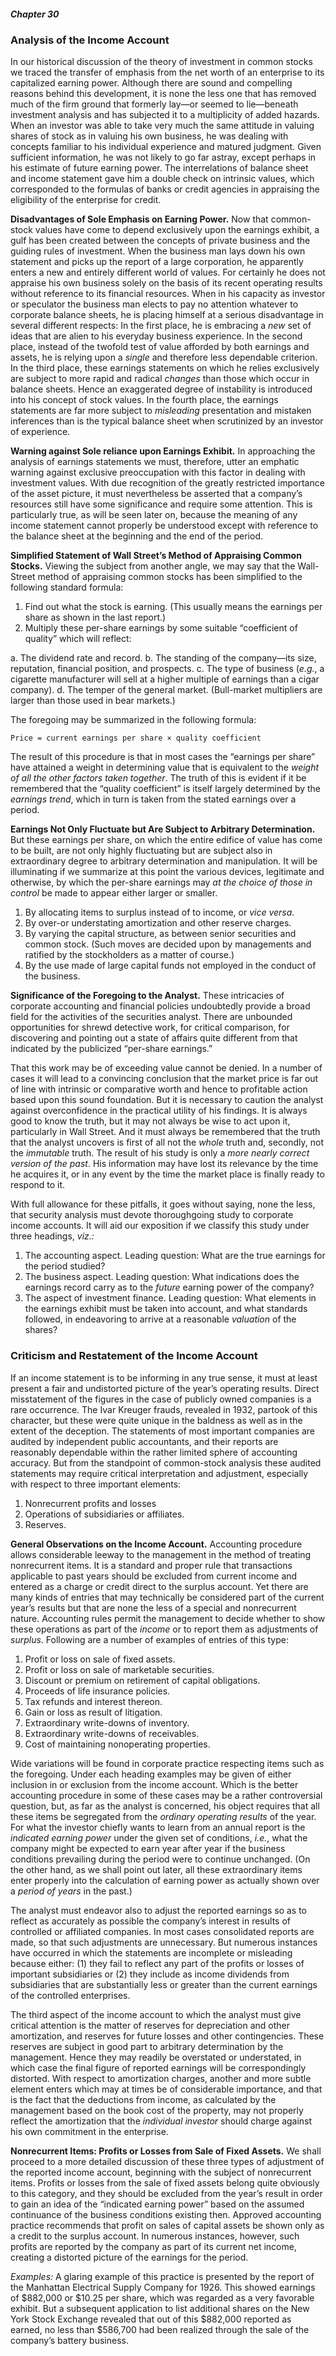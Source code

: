 ##### Chapter 30

### Analysis of the Income Account

In our historical discussion of the theory of investment in common stocks we traced the transfer of emphasis from the net worth of an enterprise to its capitalized earning power. Although there are sound and compelling reasons behind this development, it is none the less one that has removed much of the firm ground that formerly lay—or seemed to lie—beneath investment analysis and has subjected it to a multiplicity of added hazards. When an investor was able to take very much the same attitude in valuing shares of stock as in valuing his own business, he was dealing with concepts familiar to his individual experience and matured judgment. Given sufficient information, he was not likely to go far astray, except perhaps in his estimate of future earning power. The interrelations of balance sheet and income statement gave him a double check on intrinsic values, which corresponded to the formulas of banks or credit agencies in appraising the eligibility of the enterprise for credit.

**Disadvantages of Sole Emphasis on Earning Power.** Now that common-stock values have come to depend exclusively upon the earnings exhibit, a gulf has been created between the concepts of private business and the guiding rules of investment. When the business man lays down his own statement and picks up the report of a large corporation, he apparently enters a new and entirely different world of values. For certainly he does not appraise his own business solely on the basis of its recent operating results without reference to its financial resources. When in his capacity as investor or speculator the business man elects to pay no attention whatever to corporate balance sheets, he is placing himself at a serious disadvantage in several different respects: In the first place, he is embracing a *new* set of ideas that are alien to his everyday business experience. In the second place, instead of the twofold test of value afforded by both earnings and assets, he is relying upon a *single* and therefore less dependable criterion. In the third place, these earnings statements on which he relies exclusively are subject to more rapid and radical *changes* than those which occur in balance sheets. Hence an exaggerated degree of instability is introduced into his concept of stock values. In the fourth place, the earnings statements are far more subject to *misleading* presentation and mistaken inferences than is the typical balance sheet when scrutinized by an investor of experience.

**Warning against Sole reliance upon Earnings Exhibit.** In approaching the analysis of earnings statements we must, therefore, utter an emphatic warning against exclusive preoccupation with this factor in dealing with investment values. With due recognition of the greatly restricted importance of the asset picture, it must nevertheless be asserted that a company’s resources still have some significance and require some attention. This is particularly true, as will be seen later on, because the meaning of any income statement cannot properly be understood except with reference to the balance sheet at the beginning and the end of the period.

**Simplified Statement of Wall Street’s Method of Appraising Common Stocks.** Viewing the subject from another angle, we may say that the Wall-Street method of appraising common stocks has been simplified to the following standard formula:

1. Find out what the stock is earning. (This usually means the earnings per share as shown in the last report.)
2. Multiply these per-share earnings by some suitable “coefficient of quality” which will reflect:

  a. The dividend rate and record.
  b. The standing of the company—its size, reputation, financial position, and prospects.
  c. The type of business (*e.g.*, a cigarette manufacturer will sell at a higher multiple of earnings than a cigar company).
  d. The temper of the general market. (Bull-market multipliers are larger than those used in bear markets.)

The foregoing may be summarized in the following formula:

```
Price = current earnings per share × quality coefficient
```

The result of this procedure is that in most cases the “earnings per share” have attained a weight in determining value that is equivalent to the *weight of all the other factors taken together*. The truth of this is evident if it be remembered that the “quality coefficient” is itself largely determined by the *earnings trend*, which in turn is taken from the stated earnings over a period.

**Earnings Not Only Fluctuate but Are Subject to Arbitrary Determination.** But these earnings per share, on which the entire edifice of value has come to be built, are not only highly fluctuating but are subject also in extraordinary degree to arbitrary determination and manipulation. It will be illuminating if we summarize at this point the various devices, legitimate and otherwise, by which the per-share earnings may *at the choice of those in control* be made to appear either larger or smaller.

1. By allocating items to surplus instead of to income, or *vice versa*.
2. By over-or understating amortization and other reserve charges.
3. By varying the capital structure, as between senior securities and common stock. (Such moves are decided upon by managements and ratified by the stockholders as a matter of course.)
4. By the use made of large capital funds not employed in the conduct of the business.

**Significance of the Foregoing to the Analyst.** These intricacies of corporate accounting and financial policies undoubtedly provide a broad field for the activities of the securities analyst. There are unbounded opportunities for shrewd detective work, for critical comparison, for discovering and pointing out a state of affairs quite different from that indicated by the publicized “per-share earnings.”

That this work may be of exceeding value cannot be denied. In a number of cases it will lead to a convincing conclusion that the market price is far out of line with intrinsic or comparative worth and hence to profitable action based upon this sound foundation. But it is necessary to caution the analyst against overconfidence in the practical utility of his findings. It is always good to know the truth, but it may not always be wise to act upon it, particularly in Wall Street. And it must always be remembered that the truth that the analyst uncovers is first of all not the *whole* truth and, secondly, not the *immutable* truth. The result of his study is only a *more nearly correct version of the past*. His information may have lost its relevance by the time he acquires it, or in any event by the time the market place is finally ready to respond to it.

With full allowance for these pitfalls, it goes without saying, none the less, that security analysis must devote thoroughgoing study to corporate income accounts. It will aid our exposition if we classify this study under three headings, *viz.:*

1. The accounting aspect. Leading question: What are the true earnings for the period studied?
2. The business aspect. Leading question: What indications does the earnings record carry as to the *future* earning power of the company?
3. The aspect of investment finance. Leading question: What elements in the earnings exhibit must be taken into account, and what standards followed, in endeavoring to arrive at a reasonable *valuation* of the shares?

### Criticism and Restatement of the Income Account

If an income statement is to be informing in any true sense, it must at least present a fair and undistorted picture of the year’s operating results. Direct misstatement of the figures in the case of publicly owned companies is a rare occurrence. The Ivar Kreuger frauds, revealed in 1932, partook of this character, but these were quite unique in the baldness as well as in the extent of the deception. The statements of most important companies are audited by independent public accountants, and their reports are reasonably dependable within the rather limited sphere of accounting accuracy. But from the standpoint of common-stock analysis these audited statements may require critical interpretation and adjustment, especially with respect to three important elements:

1. Nonrecurrent profits and losses
2. Operations of subsidiaries or affiliates.
3. Reserves.

**General Observations on the Income Account.** Accounting procedure allows considerable leeway to the management in the method of treating nonrecurrent items. It is a standard and proper rule that transactions applicable to past years should be excluded from current income and entered as a charge or credit direct to the surplus account. Yet there are many kinds of entries that may technically be considered part of the current year’s results but that are none the less of a special and nonrecurrent nature. Accounting rules permit the management to decide whether to show these operations as part of the *income* or to report them as adjustments of *surplus*. Following are a number of examples of entries of this type:

1. Profit or loss on sale of fixed assets.
2. Profit or loss on sale of marketable securities.
3. Discount or premium on retirement of capital obligations.
4. Proceeds of life insurance policies.
5. Tax refunds and interest thereon.
6. Gain or loss as result of litigation.
7. Extraordinary write-downs of inventory.
8. Extraordinary write-downs of receivables.
9. Cost of maintaining nonoperating properties.

Wide variations will be found in corporate practice respecting items such as the foregoing. Under each heading examples may be given of either inclusion in or exclusion from the income account. Which is the better accounting procedure in some of these cases may be a rather controversial question, but, as far as the analyst is concerned, his object requires that all these items be segregated from the *ordinary operating results* of the year. For what the investor chiefly wants to learn from an annual report is the *indicated earning power* under the given set of conditions, *i.e.*, what the company might be expected to earn year after year if the business conditions prevailing during the period were to continue unchanged. (On the other hand, as we shall point out later, all these extraordinary items enter properly into the calculation of earning power as actually shown over a *period of years* in the past.)

The analyst must endeavor also to adjust the reported earnings so as to reflect as accurately as possible the company’s interest in results of controlled or affiliated companies. In most cases consolidated reports are made, so that such adjustments are unnecessary. But numerous instances have occurred in which the statements are incomplete or misleading because either: (1) they fail to reflect any part of the profits or losses of important subsidiaries or (2) they include as income dividends from subsidiaries that are substantially less or greater than the current earnings of the controlled enterprises.

The third aspect of the income account to which the analyst must give critical attention is the matter of reserves for depreciation and other amortization, and reserves for future losses and other contingencies. These reserves are subject in good part to arbitrary determination by the management. Hence they may readily be overstated or understated, in which case the final figure of reported earnings will be correspondingly distorted. With respect to amortization charges, another and more subtle element enters which may at times be of considerable importance, and that is the fact that the deductions from income, as calculated by the management based on the book cost of the property, may not properly reflect the amortization that the *individual investor* should charge against his own commitment in the enterprise.

**Nonrecurrent Items: Profits or Losses from Sale of Fixed Assets.** We shall proceed to a more detailed discussion of these three types of adjustment of the reported income account, beginning with the subject of nonrecurrent items. Profits or losses from the sale of fixed assets belong quite obviously to this category, and they should be excluded from the year’s result in order to gain an idea of the “indicated earning power” based on the assumed continuance of the business conditions existing then. Approved accounting practice recommends that profit on sales of capital assets be shown only as a credit to the surplus account. In numerous instances, however, such profits are reported by the company as part of its current net income, creating a distorted picture of the earnings for the period.

*Examples:* A glaring example of this practice is presented by the report of the Manhattan Electrical Supply Company for 1926. This showed earnings of $882,000 or $10.25 per share, which was regarded as a very favorable exhibit. But a subsequent application to list additional shares on the New York Stock Exchange revealed that out of this $882,000 reported as earned, no less than $586,700 had been realized through the sale of the company’s battery business.
